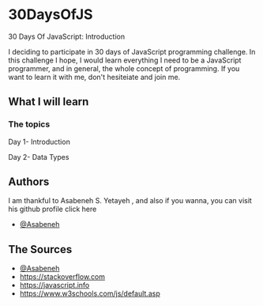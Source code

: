 
# 30DaysOfJS

30 Days Of JavaScript: Introduction

I deciding to participate in 30 days of JavaScript programming challenge. 
In this challenge I hope, I would learn everything I need to be a JavaScript programmer, and in general, the whole concept of programming. If you want to learn it with me, don't hesiteiate and join me.





## What I will learn
### The topics

Day 1-	Introduction

Day 2-	Data Types



## Authors

I am thankful to Asabeneh S. Yetayeh , and also if you wanna, you can visit his github profile click here 

- [@Asabeneh](https://github.com/Asabeneh/30-Days-Of-JavaScript)

## The Sources

- [@Asabeneh](https://github.com/Asabeneh/30-Days-Of-JavaScript)
- https://stackoverflow.com
- https://javascript.info
- https://www.w3schools.com/js/default.asp

